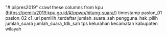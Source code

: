 "# pilpres2019" 
crawl these columns from kpu (https://pemilu2019.kpu.go.id/#/ppwp/hitung-suara/)
timestamp	paslon_01	paslon_02	c1_url	pemilih_terdaftar	jumlah_suara_sah	pengguna_hak_pilih	jumlah_suara	jumlah_suara_tdk_sah	tps	kelurahan	kecamatan	kabupaten	wilayah
